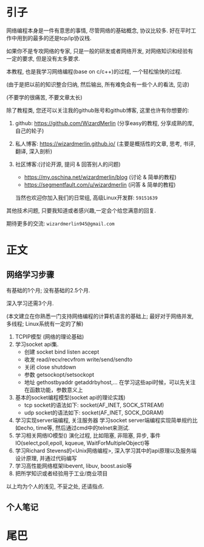 # 引子

网络编程本身是一件有意思的事情, 尽管网络的基础概念, 协议比较多. 好在平时工作中用到的最多的还是tcp/ip协议栈.

如果你不是专攻网络的专家, 只是一般的研发或者网络开发, 对网络知识和经验有一定的要求, 但是没有太多要求.

本教程, 也是我学习网络编程(base on c/c++)的过程, 一个轻松愉快的过程.

(由于是把以前的知识整合归纳, 然后输出, 所有难免会有一些个人的看法, 见谅)

(不要学的很痛苦, 不要文章太长)

除了教程类, 您还可以关注我的github账号和github博客, 这里也许有你想要的:

1. github: https://github.com/WizardMerlin
   (分享easy的教程, 分享成熟的库, 自己的轮子)
2. 私人博客: https://wizardmerlin.github.io/
   (主要是概括性的文章, 思考, 书评, 翻译, 深入剖析)
3. 社区博客:(讨论开源, 提问 & 回答别人的问题)
   * https://my.oschina.net/wizardmerlin/blog  (讨论 & 简单的教程)
   * https://segmentfault.com/u/wizardmerlin  (问答 & 简单的教程)

   当然也欢迎你加入我们的日常组, 高级Linux开发群: `59151639`


其他技术问题, 只要我知道或者感兴趣,一定会个给您满意的回复.
  
期待更多的交流: `wizardmerlin945@gmail.com`





# 正文


## 网络学习步骤

有基础的1个月; 没有基础的2.5个月. 

深入学习还需3个月.

(本文建立在你熟悉一门支持网络编程的计算机语言的基础上; 最好对于网络并发,多线程; Linux系统有一定的了解)

1. TCPIP模型 (网络的理论基础)
2. 学习socket api集.
   * 创建 socket bind listen accept
   * 收发 read/recv/recvfrom write/send/sendto
   * 关闭 close shutdown
   * 参数 getsockopt/setsockopt
   * 地址 gethostbyaddr getaddrbyhost,...
在学习这些api时候，可以先关注在函数功能，参数意义上
3. 基本的socket编程模型(socket api的理论实践)
   * tcp socket的语法如下: socket(AF_INET, SOCK_STREAM)
   * udp socket的语法如下: socket(AF_INET, SOCK_DGRAM)
4. 学习实现server端编程, 关注服务器
学习socket server端编程实现简单规约比如echo, time等, 然后通过cmd中的telnet来测试.
5. 学习相关网络IO模型()
演化过程, 比如阻塞, 非阻塞, 异步, 事件IO(select,poll,epoll, kqueue, WaitForMultipleObject)等
6. 学习Richard Stevens的<Unix网络编程>, 深入学习其中的api原理以及服务端设计原理, 并通过代码编写
7. 学习高性能网络框架libevent, libuv, boost.asio等
8. 把所学知识或者经验用于工业/商业项目


以上均为个人的浅见, 不妥之处, 还请指点.




## 个人笔记





# 尾巴

